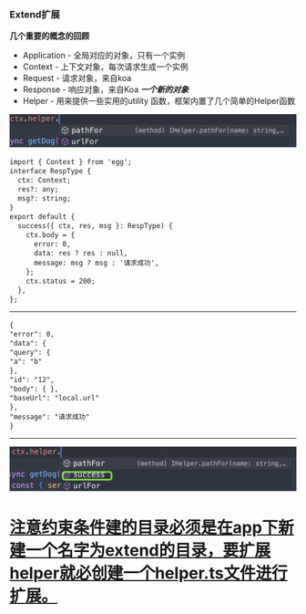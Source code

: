 ### Extend扩展

**几个重要的概念的回顾**

* Application - 全局对应的对象，只有一个实例
* Context - 上下文对象，每次请求生成一个实例
* Request - 请求对象，来自koa
* Response - 响应对象，来自Koa
  ***一个新的对象***
* Helper - 用来提供一些实用的utility 函数，框架内置了几个简单的Helper函数

![1664982035613](image/4-5Extend扩展第一部分/1664982035613.png)

```
import { Context } from 'egg';
interface RespType {
  ctx: Context;
  res?: any;
  msg?: string;
}
export default {
  success({ ctx, res, msg }: RespType) {
    ctx.body = {
      error: 0,
      data: res ? res : null,
      message: msg ? msg : '请求成功',
    };
    ctx.status = 200;
  },
};
```

---

```
{
"error": 0,
"data": {
"query": {
"a": "b"
},
"id": "12",
"body": { },
"baseUrl": "local.url"
},
"message": "请求成功"
}
```

---

![1664982996436](image/4-5Extend扩展第一部分/1664982996436.png)

# [注意约束条件建的目录必须是在app下新建一个名字为extend的目录，要扩展helper就必创建一个helper.ts文件进行扩展。]()
